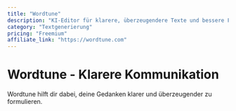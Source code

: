 ```yaml
---
title: "Wordtune"
description: "KI-Editor für klarere, überzeugendere Texte und bessere Formulierungen"
category: "Textgenerierung"
pricing: "Freemium"
affiliate_link: "https://wordtune.com"
---
```


# Wordtune - Klarere Kommunikation

Wordtune hilft dir dabei, deine Gedanken klarer und überzeugender zu formulieren.
